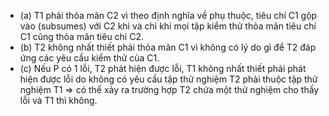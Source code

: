 - (a) T1 phải thỏa mãn C2 vì theo định nghĩa về phụ thuộc, tiêu chí C1 gộp vào (subsumes) với C2 khi và chỉ khi mọi tập kiểm thử thỏa mãn tiêu chí C1 cũng thỏa mãn tiêu chí C2.
- (b) T2 không nhất thiết phải thỏa mãn C1 vì không có lý do gì để T2 đáp ứng các yêu cầu kiểm thử của C1.
- (c) Nếu P có 1 lỗi, T2 phát hiện được lỗi, T1 không nhất thiết phải phát hiện được lỗi do không có yêu cầu tập thử nghiệm T2 phải thuộc tập thử nghiệm T1 => có thể xảy ra trường hợp T2 chứa một thử nghiệm cho thấy lỗi và T1 thì không.